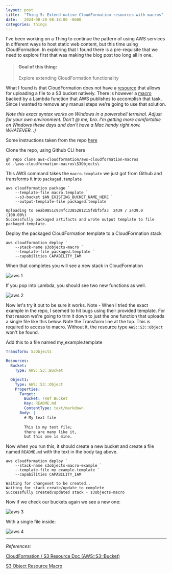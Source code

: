 ```yaml
---
layout: post
title:  "Thing 5: Extend native CloudFormation resources with macros"
date:   2024-08-20 08:18:00 -0600
categories: things
---
```


I've been working on a Thing to continue the pattern of using AWS services in different ways to host static web content, but this time using CloudFormation. In exploring that I found there is a pre-requisite that we need to explore first that was making the blog post too long all in one.  

> #### **Goal of this thing:**
>  Explore extending CloudFormation functionality

What I found is that CloudFormation does not have a [resource](https://docs.aws.amazon.com/AWSCloudFormation/latest/UserGuide/aws-resource-s3-bucket.html) that allows for uploading a file to a S3 bucket natively.  There is however a [macro](https://github.com/aws-cloudformation/aws-cloudformation-macros/blob/master/S3Objects/README.md) backed by a Lambda function that AWS publishes to accomplish that task. Since I wanted to remove any manual steps we're going to use that solution.

*Note this exact syntax works on Windows in a powershell terminal.  Adjust for your own environment.  Don't @ me, bro. I'm getting more comfortable on Windows these days and don't have a Mac handy right now. WHATEVER. :)*

Some instructions taken from the repo [here](https://github.com/aws-cloudformation/aws-cloudformation-macros/blob/master/S3Objects/README.md)

Clone the repo, using Github CLI here
~~~shell
gh repo clone aws-cloudformation/aws-cloudformation-macros
cd .\aws-cloudformation-macros\S3Objects\
~~~

This AWS command takes the `macro.template` we just got from Github and transforms it into `packaged.template`

~~~shell
aws cloudformation package `
    --template-file macro.template `
    --s3-bucket $AN_EXISTING_BUCKET_NAME_HERE `
    --output-template-file packaged.template

Uploading to eeab9851c934fc3385281215f8bf5fa3  2439 / 2439.0  (100.00%)
Successfully packaged artifacts and wrote output template to file packaged.template.
~~~


Deploy the packaged CloudFormation template to a CloudFormation stack

~~~shell
aws cloudformation deploy `
    --stack-name s3objects-macro `
    --template-file packaged.template `
    --capabilities CAPABILITY_IAM
~~~

When that completes you will see a new stack in CloudFormation

![aws 1](/assets/thing0005_aws_0001.png "aws 1")

If you pop into Lambda, you should see two new functions as well.

![aws 2](/assets/thing0005_aws_0002.png "aws 2")

Now let's try it out to be sure it works.  Note - When I tried the exact example in the repo, I seemed to hit bugs using their provided template. For that reason we're going to trim it down to just the one function that uploads a single file like this below.   Note the Transform line at the top.  This is required to access to macro.  Without it, the resource type `AWS::S3::Object` won't be found.

Add this to a file named my_example.template

~~~yaml
Transform: S3Objects

Resources:
  Bucket:
    Type: AWS::S3::Bucket

  Object1:
    Type: AWS::S3::Object
    Properties:
      Target:
        Bucket: !Ref Bucket
        Key: README.md
        ContentType: text/markdown
      Body: |
        # My text file
        
        This is my text file;
        there are many like it,
        but this one is mine.
~~~

Now when you run this, it should create a new bucket and create a file named `README.md` with the text in the body tag above.

~~~shell
aws cloudformation deploy `
    --stack-name s3objects-macro-example `
    --template-file my_example.template `
    --capabilities CAPABILITY_IAM

Waiting for changeset to be created..
Waiting for stack create/update to complete
Successfully created/updated stack - s3objects-macro
~~~

Now if we check our buckets again we see a new one:

![aws 3](/assets/thing0005_aws_0003.png "aws 3")

With a single file inside:

![aws 4](/assets/thing0005_aws_0004.png "aws 4")



---
*References:*

[CloudFormation / S3 Resource Doc (AWS::S3::Bucket)](https://docs.aws.amazon.com/AWSCloudFormation/latest/UserGuide/aws-resource-s3-bucket.html)

[S3 Object Resource Macro](https://github.com/aws-cloudformation/aws-cloudformation-macros/blob/master/S3Objects/README.md)

